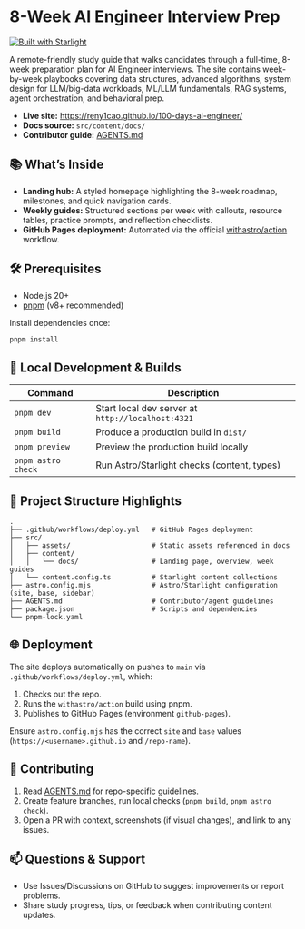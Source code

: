 # 8-Week AI Engineer Interview Prep

[![Built with Starlight](https://astro.badg.es/v2/built-with-starlight/tiny.svg)](https://starlight.astro.build)

A remote-friendly study guide that walks candidates through a full-time, 8-week preparation plan for AI Engineer interviews. The site contains week-by-week playbooks covering data structures, advanced algorithms, system design for LLM/big-data workloads, ML/LLM fundamentals, RAG systems, agent orchestration, and behavioral prep.

- **Live site:** https://reny1cao.github.io/100-days-ai-engineer/
- **Docs source:** `src/content/docs/`
- **Contributor guide:** [AGENTS.md](./AGENTS.md)

## 📚 What’s Inside

- **Landing hub:** A styled homepage highlighting the 8-week roadmap, milestones, and quick navigation cards.
- **Weekly guides:** Structured sections per week with callouts, resource tables, practice prompts, and reflection checklists.
- **GitHub Pages deployment:** Automated via the official [withastro/action](https://github.com/withastro/action) workflow.

## 🛠️ Prerequisites

- Node.js 20+
- [pnpm](https://pnpm.io/) (v8+ recommended)

Install dependencies once:

```bash
pnpm install
```

## 🚀 Local Development & Builds

| Command        | Description                                   |
| -------------- | --------------------------------------------- |
| `pnpm dev`     | Start local dev server at `http://localhost:4321` |
| `pnpm build`   | Produce a production build in `dist/`          |
| `pnpm preview` | Preview the production build locally           |
| `pnpm astro check` | Run Astro/Starlight checks (content, types) |

## 📁 Project Structure Highlights

```
.
├── .github/workflows/deploy.yml   # GitHub Pages deployment
├── src/
│   ├── assets/                    # Static assets referenced in docs
│   ├── content/
│   │   └── docs/                  # Landing page, overview, week guides
│   └── content.config.ts          # Starlight content collections
├── astro.config.mjs               # Astro/Starlight configuration (site, base, sidebar)
├── AGENTS.md                      # Contributor/agent guidelines
├── package.json                   # Scripts and dependencies
└── pnpm-lock.yaml
```

## 🌐 Deployment

The site deploys automatically on pushes to `main` via `.github/workflows/deploy.yml`, which:

1. Checks out the repo.
2. Runs the `withastro/action` build using pnpm.
3. Publishes to GitHub Pages (environment `github-pages`).

Ensure `astro.config.mjs` has the correct `site` and `base` values (`https://<username>.github.io` and `/repo-name`).

## 🤝 Contributing

1. Read [AGENTS.md](./AGENTS.md) for repo-specific guidelines.
2. Create feature branches, run local checks (`pnpm build`, `pnpm astro check`).
3. Open a PR with context, screenshots (if visual changes), and link to any issues.

## 📫 Questions & Support

- Use Issues/Discussions on GitHub to suggest improvements or report problems.
- Share study progress, tips, or feedback when contributing content updates.
